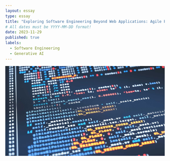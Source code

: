 ```yaml
---
layout: essay
type: essay
title: "Exploring Software Engineering Beyond Web Applications: Agile Project Management and Design Patterns"
# All dates must be YYYY-MM-DD format!
date: 2023-11-29
published: true
labels:
  - Software Engineering
  - Generative AI
---
```

<img width="1200px" class="rounded float-start pe-4" src="../img/SoftENg.jpg">
